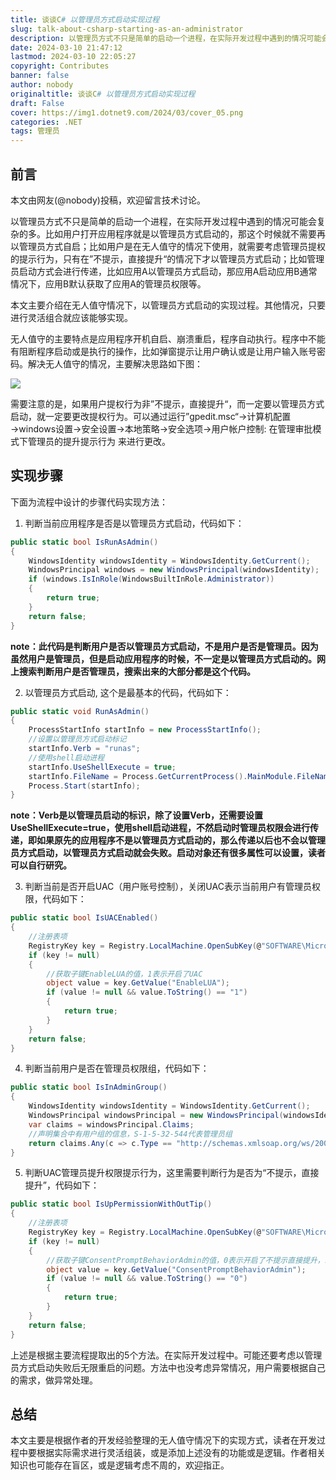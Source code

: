 ```yaml
---
title: 谈谈C# 以管理员方式启动实现过程
slug: talk-about-csharp-starting-as-an-administrator
description: 以管理员方式不只是简单的启动一个进程，在实际开发过程中遇到的情况可能会复杂的多。
date: 2024-03-10 21:47:12
lastmod: 2024-03-10 22:05:27
copyright: Contributes
banner: false
author: nobody
originaltitle: 谈谈C# 以管理员方式启动实现过程
draft: False
cover: https://img1.dotnet9.com/2024/03/cover_05.png
categories: .NET
tags: 管理员
---
```


## 前言

本文由网友(@nobody)投稿，欢迎留言技术讨论。

以管理员方式不只是简单的启动一个进程，在实际开发过程中遇到的情况可能会复杂的多。比如用户打开应用程序就是以管理员方式启动的，那这个时候就不需要再以管理员方式自启；比如用户是在无人值守的情况下使用，就需要考虑管理员提权的提示行为，只有在”不提示，直接提升“的情况下才以管理员方式启动；比如管理员启动方式会进行传递，比如应用A以管理员方式启动，那应用A启动应用B通常情况下，应用B默认获取了应用A的管理员权限等。

本文主要介绍在无人值守情况下，以管理员方式启动的实现过程。其他情况，只要进行灵活组合就应该能够实现。

无人值守的主要特点是应用程序开机自启、崩溃重启，程序自动执行。程序中不能有阻断程序启动或是执行的操作，比如弹窗提示让用户确认或是让用户输入账号密码。解决无人值守的情况，主要解决思路如下图：

![](https://img1.dotnet9.com/2024/03/0501.png)

需要注意的是，如果用户提权行为非”不提示，直接提升“，而一定要以管理员方式启动，就一定要更改提权行为。可以通过运行”gpedit.msc“→计算机配置→windows设置→安全设置→本地策略→安全选项→用户帐户控制: 在管理审批模式下管理员的提升提示行为 来进行更改。

## 实现步骤

下面为流程中设计的步骤代码实现方法：

1. 判断当前应用程序是否是以管理员方式启动，代码如下：

```csharp
public static bool IsRunAsAdmin()
{
    WindowsIdentity windowsIdentity = WindowsIdentity.GetCurrent();
    WindowsPrincipal windows = new WindowsPrincipal(windowsIdentity);
    if (windows.IsInRole(WindowsBuiltInRole.Administrator))
    {
        return true;
    }
    return false;
}
```

**note：此代码是判断用户是否以管理员方式启动，不是用户是否是管理员。因为虽然用户是管理员，但是启动应用程序的时候，不一定是以管理员方式启动的。网上搜索判断用户是否管理员，搜索出来的大部分都是这个代码。**

2. 以管理员方式启动, 这个是最基本的代码，代码如下：

```csharp
public static void RunAsAdmin()
{
    ProcessStartInfo startInfo = new ProcessStartInfo();
    //设置以管理员方式启动标记
    startInfo.Verb = "runas";
    //使用shell启动进程
    startInfo.UseShellExecute = true;
    startInfo.FileName = Process.GetCurrentProcess().MainModule.FileName;
    Process.Start(startInfo);
}
```

**note：Verb是以管理员启动的标识，除了设置Verb，还需要设置UseShellExecute=true，使用shell启动进程，不然启动时管理员权限会进行传递，即如果原先的应用程序不是以管理员方式启动的，那么传递以后也不会以管理员方式启动，以管理员方式启动就会失败。启动对象还有很多属性可以设置，读者可以自行研究。**

3. 判断当前是否开启UAC（用户账号控制），关闭UAC表示当前用户有管理员权限，代码如下：

```csharp
public static bool IsUACEnabled()
{
    //注册表项
    RegistryKey key = Registry.LocalMachine.OpenSubKey(@"SOFTWARE\Microsoft\Windows\CurrentVersion\Policies\System", false);
    if (key != null)
    {
        //获取子键EnableLUA的值，1表示开启了UAC
        object value = key.GetValue("EnableLUA");
        if (value != null && value.ToString() == "1")
        {
            return true;
        }
    }
    return false;
}
```

4. 判断当前用户是否在管理员权限组，代码如下：

```csharp
public static bool IsInAdminGroup()
{
    WindowsIdentity windowsIdentity = WindowsIdentity.GetCurrent();
    WindowsPrincipal windowsPrincipal = new WindowsPrincipal(windowsIdentity);
    var claims = windowsPrincipal.Claims;
    //声明集合中有用户组的信息，S-1-5-32-544代表管理员组
    return claims.Any(c => c.Type == "http://schemas.xmlsoap.org/ws/2005/05/identity/claims/denyonlysid" && c.Value == "S-1-5-32-544");
}
```

5. 判断UAC管理员提升权限提示行为，这里需要判断行为是否为“不提示，直接提升”，代码如下：

```csharp
public static bool IsUpPermissionWithOutTip()
{
    //注册表项
    RegistryKey key = Registry.LocalMachine.OpenSubKey(@"SOFTWARE\Microsoft\Windows\CurrentVersion\Policies\System", false);
    if (key != null)
    {
        //获取子键ConsentPromptBehaviorAdmin的值，0表示开启了不提示直接提升，就不会造成阻断
        object value = key.GetValue("ConsentPromptBehaviorAdmin");
        if (value != null && value.ToString() == "0")
        {
            return true;
        }
    }
    return false;
}
```

上述是根据主要流程提取出的5个方法。在实际开发过程中。可能还要考虑以管理员方式启动失败后无限重启的问题。方法中也没考虑异常情况，用户需要根据自己的需求，做异常处理。

## 总结

本文主要是根据作者的开发经验整理的无人值守情况下的实现方式，读者在开发过程中要根据实际需求进行灵活组装，或是添加上述没有的功能或是逻辑。作者相关知识也可能存在盲区，或是逻辑考虑不周的，欢迎指正。
